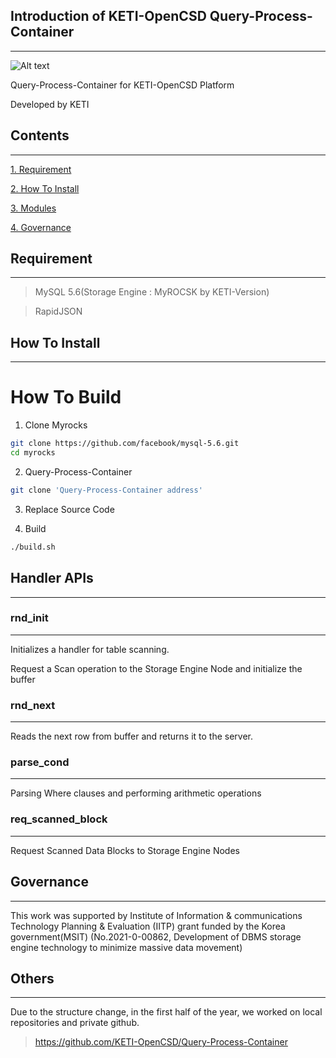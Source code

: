 ## Introduction of KETI-OpenCSD Query-Process-Container
-------------
![Alt text](/%EC%82%AC%EC%A7%84/pushdown.jpg)

Query-Process-Container for KETI-OpenCSD Platform

Developed by KETI

## Contents
-------------
[1. Requirement](#requirement)

[2. How To Install](#How-To-Install)

[3. Modules](#modules)

[4. Governance](#governance)

## Requirement
-------------
>   MySQL 5.6(Storage Engine : MyROCSK by KETI-Version)

>   RapidJSON

## How To Install
-------------
# How To Build
1. Clone Myrocks
```bash
git clone https://github.com/facebook/mysql-5.6.git
cd myrocks
```
2. Query-Process-Container
```bash
git clone 'Query-Process-Container address'
```

3. Replace Source Code

4. Build
```bash
./build.sh
```

## Handler APIs
-------------
### rnd_init
-------------
Initializes a handler for table scanning.

Request a Scan operation to the Storage Engine Node and initialize the buffer

### rnd_next
-------------
Reads the next row from buffer and returns it to the server.

### parse_cond
-------------
Parsing Where clauses and performing arithmetic operations

### req_scanned_block
-------------
Request Scanned Data Blocks to Storage Engine Nodes

## Governance
-------------
This work was supported by Institute of Information & communications Technology Planning & Evaluation (IITP) grant funded by the Korea government(MSIT) (No.2021-0-00862, Development of DBMS storage engine technology to minimize massive data movement)

## Others
-------------
Due to the structure change, in the first half of the year, we worked on local repositories and private github.
> https://github.com/KETI-OpenCSD/Query-Process-Container
